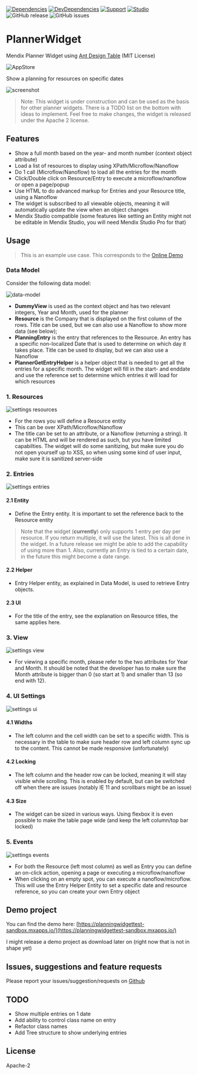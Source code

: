 [![Dependencies](https://david-dm.org/JelteMX/mendix-planner-widget.svg)]([https://david-dm.org/JelteMX/mendix-planner-widget](https://david-dm.org/JelteMX/mendix-planner-widget))
[![DevDependencies](https://david-dm.org/JelteMX/mendix-planner-widget/dev-status.svg)]([https://david-dm.org/JelteMX/mendix-planner-widget?type=dev](https://david-dm.org/JelteMX/mendix-planner-widget?type=dev))
[![Support](https://img.shields.io/badge/Support-Community%20(no%20active%20support)-orange.svg)](https://docs.mendix.com/developerportal/app-store/app-store-content-support)
[![Studio](https://img.shields.io/badge/Studio%20version-8.0%2B-blue.svg)](https://appstore.home.mendix.com/link/modeler/)
![GitHub release](https://img.shields.io/github/release/JelteMX/mendix-planner-widget)
![GitHub issues](https://img.shields.io/github/issues/JelteMX/mendix-planner-widget)

# PlannerWidget

Mendix Planner Widget using [Ant Design Table](https://ant.design/components/table/) (MIT License)

![AppStore](/assets/AppStoreIcon.png)

Show a planning for resources on specific dates

![screenshot](/assets/screenshot.png)

> Note: This widget is under construction and can be used as the basis for other planner widgets. There is a TODO list on the bottom with ideas to implement. Feel free to make changes, the widget is released under the Apache 2 license.

## Features

- Show a full month based on the year- and month number (context object attribute)
- Load a list of resources to display using XPath/Microflow/Nanoflow
- Do 1 call (Microflow/Nanoflow) to load all the entries for the month
- Click/Double click on Resource/Entry to execute a microflow/nanoflow or open a page/popup
- Use HTML to do advanced markup for Entries and your Resource title, using a Nanoflow
- The widget is subscribed to all viewable objects, meaning it will automatically update the view when an object changes
- Mendix Studio compatible (some features like setting an Entity might not be editable in Mendix Studio, you will need Mendix Studio Pro for that)

## Usage

> This is an example use case. This corresponds to the [Online Demo](https://planningwidgettest-sandbox.mxapps.io/)

### Data Model

Consider the following data model:

![data-model](/assets/datamodel.png)

- **DummyView** is used as the context object and has two relevant integers, Year and Month, used for the planner
- **Resource** is the Company that is displayed on the first column of the rows. Title can be used, but we can also use a Nanoflow to show more data (see below);
- **PlanningEntry** is the entry that references to the Resource. An entry has a specific non-localized Date that is used to determine on which day it takes place. Title can be used to display, but we can also use a Nanoflow
- **PlannerGetEntryHelper** is a helper object that is needed to get all the entries for a specific month. The widget will fill in the start- and enddate and use the reference set to determine which entries it will load for which resources

### 1. Resources

![settings resources](/assets/settings_1_resources.png)

- For the rows you will define a Resource entity
- This can be over XPath/Microflow/Nanoflow
- The title can be set to an attribute, or a Nanoflow (returning a string). It can be HTML and will be rendered as such, but you have limited capabilties. The widget will do some sanitizing, but make sure you do not open yourself up to XSS, so when using some kind of user input, make sure it is sanitized server-side

### 2. Entries

![settings entries](/assets/settings_2_entries.png)

#### 2.1 Entity
- Define the Entry entity. It is important to set the reference back to the Resource entity

> Note that the widget (**currently**) only supports 1 entry per day per resource. If you return multiple, it will use the latest. This is all done in the widget. In a future release we might be able to add the capability of using more than 1. Also, currently an Entry is tied to a certain date, in the future this might become a date range.

#### 2.2 Helper
- Entry Helper entity, as explained in Data Model, is used to retrieve Entry objects.

#### 2.3 UI
- For the title of the entry, see the explanation on Resource titles, the same applies here.

### 3. View

![settings view](/assets/settings_3_view.png)

- For viewing a specific month, please refer to the two attributes for Year and Month. It should be noted that the developer has to make sure the Month attribute is bigger than 0 (so start at 1) and smaller than 13 (so end with 12).

### 4. UI Settings

![settings ui](/assets/settings_4_uisettings.png)

#### 4.1 Widths

- The left column and the cell width can be set to a specific width. This is necessary in the table to make sure header row and left column sync up to the content. This cannot be made responsive (unfortunately)

#### 4.2 Locking

- The left column and the header row can be locked, meaning it will stay visible while scrolling. This is enabled by default, but can be switched off when there are issues (notably IE 11 and scrollbars might be an issue)

#### 4.3 Size

- The widget can be sized in various ways. Using flexbox it is even possible to make the table page wide (and keep the left column/top bar locked)

### 5. Events

![settings events](/assets/settings_5_events.png)

- For both the Resource (left most column) as well as Entry you can define an on-click action, opening a page or executing a microflow/nanoflow
- When clicking on an empty spot, you can execute a nanoflow/microflow. This will use the Entry Helper Entity to set a specific date and resource reference, so you can create your own Entry object

## Demo project

You can find the demo here: [https://planningwidgettest-sandbox.mxapps.io/](https://planningwidgettest-sandbox.mxapps.io/)

I might release a demo project as download later on (right now that is not in shape yet)

## Issues, suggestions and feature requests

Please report your issues/suggestion/requests on [Github](https://github.com/JelteMX/mendix-planner-widget/issues)

## TODO

- Show multiple entries on 1 date
- Add ability to control class name on entry
- Refactor class names
- Add Tree structure to show underlying entries

## License

Apache-2
